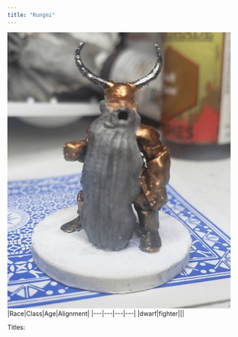 ```yaml
---
title: "Rungni"
---
```


![ ](DNDTheSeekers/images/rungnipic.png)
|Race|Class|Age|Alignment|
|---|---|---|---|
|dwarf|fighter|||


Titles:
